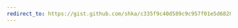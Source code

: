 ```yaml
---
redirect_to: https://gist.github.com/shka/c335f9c40d589c9c957f01e5d68285f6#file-nbglm-lbc-org
---
```

